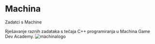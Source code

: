 # Machina
Zadatci s Machine

Rješavanje raznih zadataka s tečaja C++ programiranja u Machina Game Dev Academy.
![machinalogo](https://user-images.githubusercontent.com/130863602/235952297-ba67ac44-da8f-47cf-a0b4-20d4a84ac758.png)
